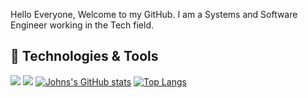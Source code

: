 
Hello Everyone, Welcome to my GitHub. I am a Systems and Software Engineer working in the Tech field.

## 🔧 Technologies & Tools
![](https://img.shields.io/badge/Code-JavaScript-informational?style=flat&logo=javascript&logoColor=white&color=2bbc8a)
![](https://img.shields.io/static/v1?label=CSharp&message=Development&color=<COLOR>)
[![Johns's GitHub stats](https://github-readme-stats.vercel.app/api?username=jpayne09)](https://github.com/jpayne/github-readme-stats)
[![Top Langs](https://github-readme-stats.vercel.app/api/top-langs/?username=jpayne09&layout=compact)](https://github.com/jpayne09/github-readme-stats)
